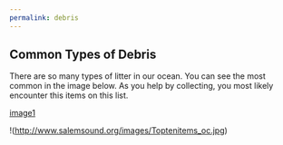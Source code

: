 ```yaml
---
permalink: debris
---
```

## Common Types of Debris

There are so many types of litter in our ocean.  You can see the most common in the image below. As you help by collecting, you most likely encounter this items on this list.

[image1](https://github.com/mikemiles86/img/debris1.jpeg)

!(http://www.salemsound.org/images/Toptenitems_oc.jpg)

